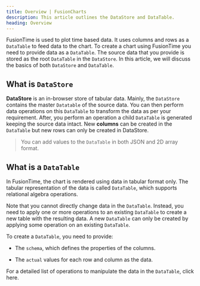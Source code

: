 ```yaml
---
title: Overview | FusionCharts
description: This article outlines the DataStore and DataTable.
heading: Overview
---
```


FusionTime is used to plot time based data. It uses columns and rows as a `DataTable` to feed data to the chart. To create a chart using FusionTime you need to provide data as a `DataTable`. The source data that you provide is stored as the root `DataTable` in the `DataStore`. In this article, we will discuss the basics of both `DataStore` and `DataTable`. 

## What is `DataStore`

**DataStore** is an in-browser store of tabular data. Mainly, the `DataStore` contains the master `Datatable` of the source data. You can then perform data operations on this `DataTable` to transform the data as per your requirement. After, you perform an operation a child `DataTable` is generated keeping the source data intact. New **columns** can be created in the `DataTable` but new rows can only be created in DataStore.

> You can add values to the `DataTable` in both JSON and 2D array format.

## What is a `DataTable`

In FusionTime, the chart is rendered using data in tabular format only. The tabular representation of the data is called `DataTable`, which supports relational algebra operations. 

Note that you cannot directly change data in the `DataTable`. Instead, you need to apply one or more operations to an existing `DataTable` to create a new table with the resulting data. A new `DataTable` can only be created by applying some operation on an existing `DataTable`. 

To create a `DataTable`, you need to provide:

* The `schema`, which defines the properties of the columns.  

* The `actual` values for each row and column as the data.

For a detailed list of operations to manipulate the data in the `DataTable`, click here.

